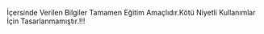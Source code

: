 İçersinde Verilen Bilgiler Tamamen Eğitim Amaçlıdır.Kötü Niyetli Kullanımlar İçin Tasarlanmamıştır.!!!
